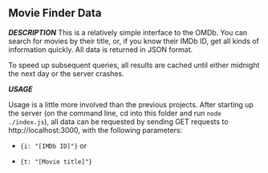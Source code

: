 ## Movie Finder Data

***DESCRIPTION***
This is a relatively simple interface to the OMDb. You can search for movies by their title, or, if you know their IMDb ID, get all kinds of information quickly. All data is returned in JSON format.

To speed up subsequent queries, all results are cached until either midnight the next day or the server crashes.


***USAGE***

Usage is a little more involved than the previous projects. After starting up the server (on the command line, cd into this folder and run `node ./index.js`), all data can be requested by sending GET requests to http://localhost:3000, with the following parameters:

* `{i: "[IMDb ID]"}` or

* `{t: "[Movie title]"}`
